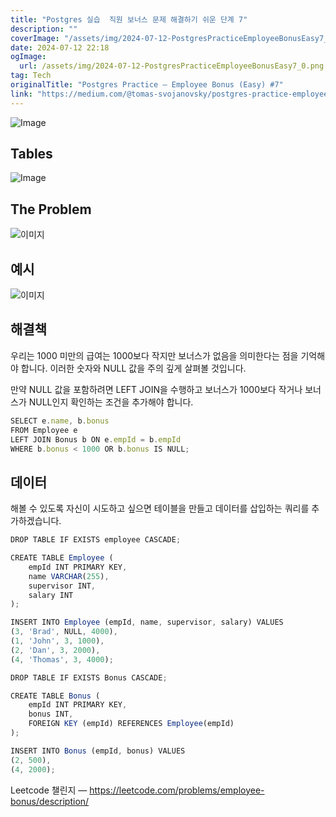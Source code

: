 ```yaml
---
title: "Postgres 실습  직원 보너스 문제 해결하기 쉬운 단계 7"
description: ""
coverImage: "/assets/img/2024-07-12-PostgresPracticeEmployeeBonusEasy7_0.png"
date: 2024-07-12 22:18
ogImage: 
  url: /assets/img/2024-07-12-PostgresPracticeEmployeeBonusEasy7_0.png
tag: Tech
originalTitle: "Postgres Practice — Employee Bonus (Easy) #7"
link: "https://medium.com/@tomas-svojanovsky/postgres-practice-employee-bonus-easy-7-8e562755eab5"
---
```




![Image](/assets/img/2024-07-12-PostgresPracticeEmployeeBonusEasy7_0.png)

## Tables

![Image](/assets/img/2024-07-12-PostgresPracticeEmployeeBonusEasy7_1.png)

## The Problem


<div class="content-ad"></div>


![이미지](/assets/img/2024-07-12-PostgresPracticeEmployeeBonusEasy7_2.png)

## 예시

![이미지](/assets/img/2024-07-12-PostgresPracticeEmployeeBonusEasy7_3.png)

## 해결책


<div class="content-ad"></div>

우리는 1000 미만의 급여는 1000보다 작지만 보너스가 없음을 의미한다는 점을 기억해야 합니다. 이러한 숫자와 NULL 값을 주의 깊게 살펴볼 것입니다.

만약 NULL 값을 포함하려면 LEFT JOIN을 수행하고 보너스가 1000보다 작거나 보너스가 NULL인지 확인하는 조건을 추가해야 합니다.

```js
SELECT e.name, b.bonus
FROM Employee e
LEFT JOIN Bonus b ON e.empId = b.empId
WHERE b.bonus < 1000 OR b.bonus IS NULL;
```

## 데이터

<div class="content-ad"></div>

해볼 수 있도록 자신이 시도하고 싶으면 테이블을 만들고 데이터를 삽입하는 쿼리를 추가하겠습니다.

```js
DROP TABLE IF EXISTS employee CASCADE;

CREATE TABLE Employee (
    empId INT PRIMARY KEY,
    name VARCHAR(255),
    supervisor INT,
    salary INT
);

INSERT INTO Employee (empId, name, supervisor, salary) VALUES
(3, 'Brad', NULL, 4000),
(1, 'John', 3, 1000),
(2, 'Dan', 3, 2000),
(4, 'Thomas', 3, 4000);

DROP TABLE IF EXISTS Bonus CASCADE;

CREATE TABLE Bonus (
    empId INT PRIMARY KEY,
    bonus INT,
    FOREIGN KEY (empId) REFERENCES Employee(empId)
);

INSERT INTO Bonus (empId, bonus) VALUES
(2, 500),
(4, 2000);
```

Leetcode 챌린지 — https://leetcode.com/problems/employee-bonus/description/